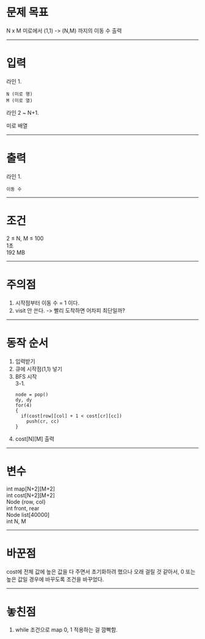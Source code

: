 # 문제 목표
N x M 미로에서 (1,1) -> (N,M) 까지의 이동 수 출력

---
# 입력
라인 1.  

    N (미로 행)  
    M (미로 열)   
    
라인 2 ~ N+1.  

  미로 배열  
  
---
# 출력
라인 1.  

    이동 수  
  
---
# 조건
2 ≤ N, M ≤ 100  
1초  
192 MB  

---
# 주의점
1. 시작점부터 이동 수 = 1 이다.  
2. visit  안 쓴다. -> 빨리 도착하면 어차피 최단일까?  
---
# 동작 순서
1. 입력받기  
2. 큐에 시작점(1,1) 넣기
3. BFS 시작  
  3-1.
   ```
   node = pop()
   dy, dy
   for(4)
   {
     if(cost[row][col] + 1 < cost[cr][cc])
       push(cr, cc)
   }
   ```
5. cost[N][M] 출력  
---
# 변수
int map[N+2][M+2]  
int cost[N+2][M+2]  
Node {row, col}  
int front, rear  
Node list[40000]  
int N, M  

---
# 바꾼점
cost에 전체 값에 높은 값을 다 주면서 초기화하려 했으나 오래 걸릴 것 같아서, 0 또는 높은 값일 경우에 바꾸도록 조건을 바꾸었다.

---
# 놓친점
1. while 조건으로 map 0, 1 적용하는 걸 깜빡함.
